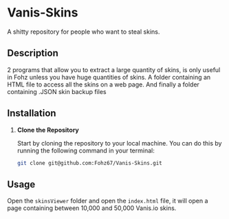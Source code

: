 # Vanis-Skins
A shitty repository for people who want to steal skins.

## Description

2 programs that allow you to extract a large quantity of skins, is only useful in Fohz unless you have huge quantities of skins.
A folder containing an HTML file to access all the skins on a web page.
And finally a folder containing .JSON skin backup files

## Installation

1. **Clone the Repository**

   Start by cloning the repository to your local machine. You can do this by running the following command in your terminal:

   ```bash
   git clone git@github.com:Fohz67/Vanis-Skins.git
   ```
## Usage

Open the `skinsViewer` folder and open the `index.html` file, it will open a page containing between 10,000 and 50,000 Vanis.io skins.
